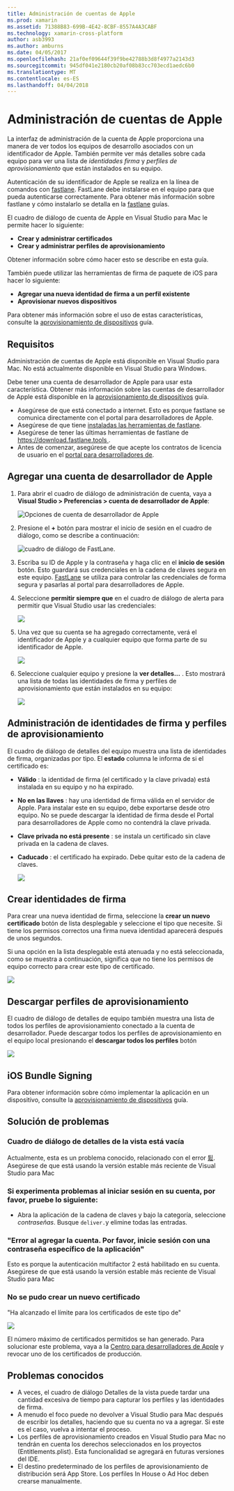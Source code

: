 ```yaml
---
title: Administración de cuentas de Apple
ms.prod: xamarin
ms.assetid: 71388B83-699B-4E42-8CBF-8557A4A3CABF
ms.technology: xamarin-cross-platform
author: asb3993
ms.author: amburns
ms.date: 04/05/2017
ms.openlocfilehash: 21af0ef09644f39f9be42788b3d8f4977a2143d3
ms.sourcegitcommit: 945df041e2180cb20af08b83cc703ecd1aedc6b0
ms.translationtype: MT
ms.contentlocale: es-ES
ms.lasthandoff: 04/04/2018
---
```

# <a name="apple-account-management"></a>Administración de cuentas de Apple

La interfaz de administración de la cuenta de Apple proporciona una manera de ver todos los equipos de desarrollo asociados con un identificador de Apple. También permite ver más detalles sobre cada equipo para ver una lista de _identidades firma_ y _perfiles de aprovisionamiento_ que están instalados en su equipo.

Autenticación de su identificador de Apple se realiza en la línea de comandos con [fastlane](https://fastlane.tools/). FastLane debe instalarse en el equipo para que pueda autenticarse correctamente. Para obtener más información sobre fastlane y cómo instalarlo se detalla en la [fastlane](~/ios/deploy-test/provisioning/fastlane/index.md) guías.

El cuadro de diálogo de cuenta de Apple en Visual Studio para Mac le permite hacer lo siguiente:

* **Crear y administrar certificados** 
* **Crear y administrar perfiles de aprovisionamiento** 

Obtener información sobre cómo hacer esto se describe en esta guía.

También puede utilizar las herramientas de firma de paquete de iOS para hacer lo siguiente:

* **Agregar una nueva identidad de firma a un perfil existente** 
* **Aprovisionar nuevos dispositivos** 

Para obtener más información sobre el uso de estas características, consulte la [aprovisionamiento de dispositivos](~/ios/get-started/installation/device-provisioning/index.md) guía.
️
## <a name="requirements"></a>Requisitos

Administración de cuentas de Apple está disponible en Visual Studio para Mac. No está actualmente disponible en Visual Studio para Windows.

Debe tener una cuenta de desarrollador de Apple para usar esta característica. Obtener más información sobre las cuentas de desarrollador de Apple está disponible en la [aprovisionamiento de dispositivos](~/ios/get-started/installation/device-provisioning/index.md) guía.

- Asegúrese de que está conectado a internet. Esto es porque fastlane se comunica directamente con el portal para desarrolladores de Apple.
- Asegúrese de que tiene [instaladas las herramientas de fastlane](~/ios/deploy-test/provisioning/fastlane/index.md#Installation).
- Asegúrese de tener las últimas herramientas de fastlane de [ https://download.fastlane.tools ](https://download.fastlane.tools).
- Antes de comenzar, asegúrese de que acepte los contratos de licencia de usuario en el [portal para desarrolladores de](https://developer.apple.com/account/).

## <a name="adding-an-apple-developer-account"></a>Agregar una cuenta de desarrollador de Apple

1. Para abrir el cuadro de diálogo de administración de cuenta, vaya a **Visual Studio > Preferencias > cuenta de desarrollador de Apple**:

    ![Opciones de cuenta de desarrollador de Apple](apple-account-management-images/image1.png)

2. Presione el **+** botón para mostrar el inicio de sesión en el cuadro de diálogo, como se describe a continuación: 

    ![cuadro de diálogo de FastLane.](apple-account-management-images/image2.png)

4. Escriba su ID de Apple y la contraseña y haga clic en el **inicio de sesión** botón. Esto guardará sus credenciales en la cadena de claves segura en este equipo. [FastLane](~/ios/deploy-test/provisioning/fastlane/index.md) se utiliza para controlar las credenciales de forma segura y pasarlas al portal para desarrolladores de Apple.
 
5. Seleccione **permitir siempre que** en el cuadro de diálogo de alerta para permitir que Visual Studio usar las credenciales:

    ![](apple-account-management-images/image4.png)

6. Una vez que su cuenta se ha agregado correctamente, verá el identificador de Apple y a cualquier equipo que forma parte de su identificador de Apple.

    ![](apple-account-management-images/image5.png)

7. Seleccione cualquier equipo y presione la **ver detalles...** . Esto mostrará una lista de todas las identidades de firma y perfiles de aprovisionamiento que están instalados en su equipo:

    ![](apple-account-management-images/image6.png)


<a name="managing" />


## <a name="managing-signing-identities-and-provisioning-profiles"></a>Administración de identidades de firma y perfiles de aprovisionamiento

El cuadro de diálogo de detalles del equipo muestra una lista de identidades de firma, organizadas por tipo. El **estado** columna le informa de si el certificado es: 

* **Válido** : la identidad de firma (el certificado y la clave privada) está instalada en su equipo y no ha expirado.

* **No en las llaves** : hay una identidad de firma válida en el servidor de Apple. Para instalar este en su equipo, debe exportarse desde otro equipo. No se puede descargar la identidad de firma desde el Portal para desarrolladores de Apple como no contendrá la clave privada.

* **Clave privada no está presente** : se instala un certificado sin clave privada en la cadena de claves.

* **Caducado** : el certificado ha expirado. Debe quitar esto de la cadena de claves.

  ![](apple-account-management-images/image7.png)

## <a name="create-a-signing-identities"></a>Crear identidades de firma

Para crear una nueva identidad de firma, seleccione la **crear un nuevo certificado** botón de lista desplegable y seleccione el tipo que necesite. Si tiene los permisos correctos una firma nueva identidad aparecerá después de unos segundos.

Si una opción en la lista desplegable está atenuada y no está seleccionada, como se muestra a continuación, significa que no tiene los permisos de equipo correcto para crear este tipo de certificado.

![](apple-account-management-images/image8.png)

## <a name="download-provisioning-profiles"></a>Descargar perfiles de aprovisionamiento

El cuadro de diálogo de detalles de equipo también muestra una lista de todos los perfiles de aprovisionamiento conectado a la cuenta de desarrollador. Puede descargar todos los perfiles de aprovisionamiento en el equipo local presionando el **descargar todos los perfiles** botón

![](apple-account-management-images/image9.png)

## <a name="ios-bundle-signing"></a>iOS Bundle Signing

Para obtener información sobre cómo implementar la aplicación en un dispositivo, consulte la [aprovisionamiento de dispositivos](~/ios/get-started/installation/device-provisioning/index.md) guía.

## <a name="troubleshooting"></a>Solución de problemas

### <a name="view-details-dialog-is-empty"></a>Cuadro de diálogo de detalles de la vista está vacía

Actualmente, esta es un problema conocido, relacionado con el error [&#53906;](https://bugzilla.xamarin.com/show_bug.cgi?id=53906). Asegúrese de que está usando la versión estable más reciente de Visual Studio para Mac

### <a name="if-you-are-experiencing-issues-logging-in-your-account-please-try-the-following"></a>Si experimenta problemas al iniciar sesión en su cuenta, por favor, pruebe lo siguiente:

* Abra la aplicación de la cadena de claves y bajo la categoría, seleccione *contraseñas*. Busque `deliver.`y elimine todas las entradas.

### <a name="error-adding-account-please-sign-in-with-an-app-specific-password"></a>"Error al agregar la cuenta. Por favor, inicie sesión con una contraseña específico de la aplicación"

Esto es porque la autenticación multifactor 2 está habilitado en su cuenta. Asegúrese de que está usando la versión estable más reciente de Visual Studio para Mac

### <a name="failed-to-create-new-certificate"></a>No se pudo crear un nuevo certificado
"Ha alcanzado el límite para los certificados de este tipo de"

![](apple-account-management-images/image10.png)

El número máximo de certificados permitidos se han generado. Para solucionar este problema, vaya a la [Centro para desarrolladores de Apple](https://developer.apple.com/account/ios/certificate/distribution) y revocar uno de los certificados de producción.

## <a name="known-issues"></a>Problemas conocidos

* A veces, el cuadro de diálogo Detalles de la vista puede tardar una cantidad excesiva de tiempo para capturar los perfiles y las identidades de firma.
* A menudo el foco puede no devolver a Visual Studio para Mac después de escribir los detalles, haciendo que su cuenta no va a agregar. Si este es el caso, vuelva a intentar el proceso.
* Los perfiles de aprovisionamiento creados en Visual Studio para Mac no tendrán en cuenta los derechos seleccionados en los proyectos (Entitlements.plist). Esta funcionalidad se agregará en futuras versiones del IDE.
* El destino predeterminado de los perfiles de aprovisionamiento de distribución será App Store. Los perfiles In House o Ad Hoc deben crearse manualmente.

